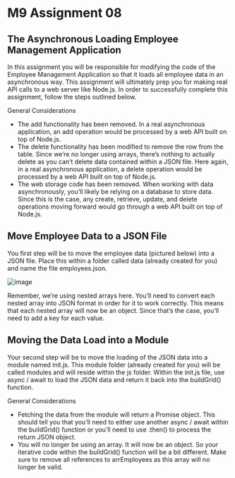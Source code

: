 # M9 Assignment 08

## The Asynchronous Loading Employee Management Application

In this assignment you will be responsible for modifying the code of the Employee Management Application so that it loads all employee data in an asynchronous way. This assignment will ultimately prep you for making real API calls to a web server like Node.js. In order to successfully complete this assignment, follow the steps outlined below.

General Considerations

  - The add functionality has been removed. In a real asynchronous application, an add operation would be processed by a web API built on top of Node.js.
  - The delete functionality has been modified to remove the row from the table. Since we’re no longer using arrays, there’s nothing to actually delete as you can’t delete data contained within a JSON file. Here again, in a real asynchronous application, a delete operation would be processed by a web API built on top of Node.js.
  - The web storage code has been removed. When working with data asynchronously, you’ll likely be relying on a database to store data. Since this is the case, any create, retrieve, update, and delete operations moving forward would go through a web API built on top of Node.js.

## Move Employee Data to a JSON File

You first step will be to move the employee data (pictured below) into a JSON file. Place this within a folder called data (already created for you) and name the file employees.json.

![image](https://github.com/Vana-D/COMP690-Assignment08/assets/111786588/8692d6f8-7a07-4905-a255-2fd376a4fed4)


Remember, we’re using nested arrays here. You’ll need to convert each nested array into JSON format in order for it to work correctly. This means that each nested array will now be an object. Since that’s the case, you’ll need to add a key for each value.

## Moving the Data Load into a Module

Your second step will be to move the loading of the JSON data into a module named init.js. This module folder (already created for you) will be called modules and will reside within the js folder. Within the init.js file, use async / await to load the JSON data and return it back into the buildGrid() function.

General Considerations

  - Fetching the data from the module will return a Promise object. This should tell you that you’ll need to either use another async / await within the buildGrid() function or you’ll need to use .then() to process the return JSON object.
  - You will no longer be using an array. It will now be an object. So your iterative code within the buildGrid() function will be a bit different. Make sure to remove all references to arrEmployees as this array will no longer be valid.

